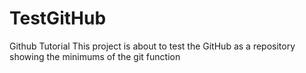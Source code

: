 # TestGitHub
Github Tutorial
This project is about to test the GitHub as a repository showing the minimums of the git function
